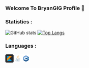 ### Welcome To BryanGIG Profile 👋

### Statistics :
![GitHub stats](https://github-readme-stats.vercel.app/api?username=BryanGIG&theme=dracula)
[![Top Langs](https://github-readme-stats.vercel.app/api/top-langs/?username=BryanGIG&layout=compact)]()

### Languages :
[<img align="left" width="26" alt="Kotlin" src="https://raw.githubusercontent.com/edent/SuperTinyIcons/master/images/svg/kotlin.svg">](https://kotlinlang.org)
[<img align="left" width="26" alt="Java" src="https://raw.githubusercontent.com/edent/SuperTinyIcons/master/images/svg/java.svg">](https://www.java.com)
[<img align="left" width="26" alt="C++" src="https://raw.githubusercontent.com/edent/SuperTinyIcons/master/images/svg/cplusplus.svg">](https://wikipedia.org/wiki/C++)
<br>
